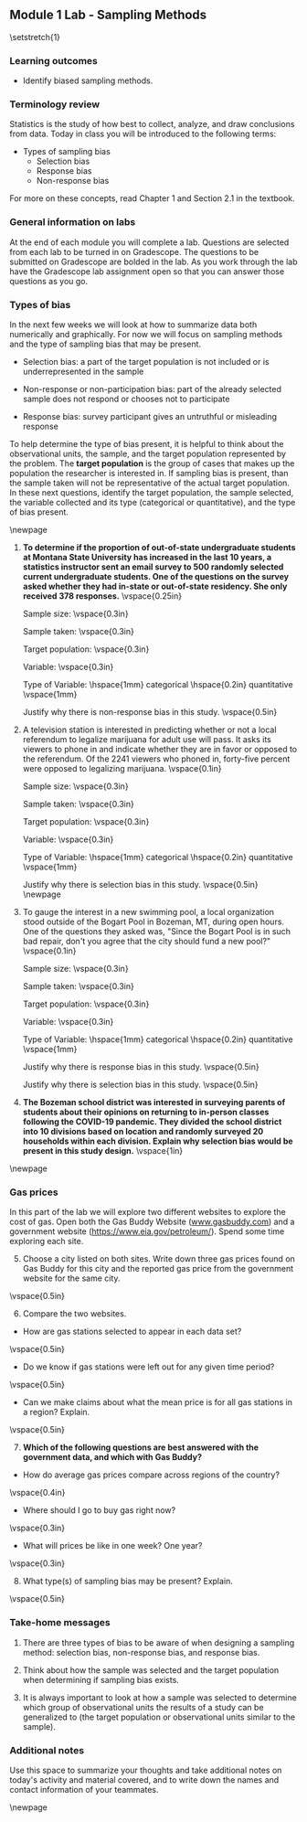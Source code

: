 ## Module 1 Lab - Sampling Methods

\setstretch{1}

### Learning outcomes

* Identify biased sampling methods.

### Terminology review
Statistics is the study of how best to collect, analyze, and draw conclusions from data.  Today in class you will be introduced to the following terms:

* Types of sampling bias 
    - Selection bias
    - Response bias
    - Non-response bias

For more on these concepts, read Chapter 1 and Section 2.1 in the textbook.

### General information on labs

At the end of each module you will complete a lab. Questions are selected from each lab to be turned in on Gradescope.  The questions to be submitted on Gradescope are bolded in the lab.  As you work through the lab have the Gradescope lab assignment open so that you can answer those questions as you go.  

### Types of bias 

In the next few weeks we will look at how to summarize data both numerically and graphically.  For now we will focus on sampling methods and the type of sampling bias that may be present.

* Selection bias: a part of the target population is not included or is underrepresented in the sample

* Non-response or non-participation bias: part of the already selected sample does not respond or chooses not to participate

* Response bias: survey participant gives an untruthful or misleading response

To help determine the type of bias present, it is helpful to think about the observational units, the sample, and the target population represented by the problem. The **target population** is the group of cases that makes up the population the researcher is interested in. If sampling bias is present, than the sample taken will not be representative of the actual target population.  In these next questions, identify the target population, the sample selected, the variable collected and its type (categorical or quantitative), and the type of bias present.

\newpage


1. **To determine if the proportion of out-of-state undergraduate students at Montana State University has increased in the last 10 years, a statistics instructor sent an email survey to 500 randomly selected current undergraduate students.  One of the questions on the survey asked whether they had in-state or out-of-state residency.  She only received 378 responses.**
\vspace{0.25in}

    Sample size:
\vspace{0.3in}

    Sample taken:
\vspace{0.3in}

    Target population:
\vspace{0.3in}

    Variable:
\vspace{0.3in}

    Type of Variable: \hspace{1mm}  categorical \hspace{0.2in} quantitative
\vspace{1mm}

    Justify why there is non-response bias in this study.
\vspace{0.5in}

2.  A television station is interested in predicting whether or not a local referendum to legalize marijuana for adult use will pass. It asks its viewers to phone in and indicate whether they are in favor or opposed to the referendum. Of the 2241 viewers who phoned in, forty-five percent were opposed to legalizing marijuana.
\vspace{0.1in}

    Sample size:
\vspace{0.3in}

    Sample taken:
\vspace{0.3in}

    Target population:
\vspace{0.3in}

    Variable:
\vspace{0.3in}

    Type of Variable: \hspace{1mm}  categorical \hspace{0.2in} quantitative
\vspace{1mm}

    Justify why there is selection bias in this study.
\vspace{0.5in}
\newpage

3. To gauge the interest in a new swimming pool, a local organization stood outside of the Bogart Pool in Bozeman, MT, during open hours.  One of the questions they asked was, "Since the Bogart Pool is in such bad repair, don't you agree that the city should fund a new pool?"
\vspace{0.1in}

    Sample size:
\vspace{0.3in}

    Sample taken:
\vspace{0.3in}

    Target population:
\vspace{0.3in}

    Variable:
\vspace{0.3in}

    Type of Variable: \hspace{1mm}  categorical \hspace{0.2in} quantitative
\vspace{1mm}

    Justify why there is response bias in this study.
\vspace{0.5in}

    Justify why there is selection bias in this study.
\vspace{0.5in}

4. **The Bozeman school district was interested in surveying parents of students about their opinions on returning to in-person classes following the COVID-19 pandemic.  They divided the school district into 10 divisions based on location and randomly surveyed 20 households within each division.  Explain why selection bias would be present in this study design.**
\vspace{1in}

\newpage

### Gas prices 

In this part of the lab we will explore two different websites to explore the cost of gas.  Open both the Gas Buddy Website (www.gasbuddy.com) and a government website (https://www.eia.gov/petroleum/).  Spend some time exploring each site.

5. Choose a city listed on both sites.  Write down three gas prices found on Gas Buddy for this city and the reported gas price from the government website for the same city.

\vspace{0.5in}

6. Compare the two websites.  

* How are gas stations selected to appear in each data set?

\vspace{0.5in}

* Do we know if gas stations were left out for any given time period?

\vspace{0.5in}

* Can we make claims about what the mean price is for all gas stations in a region?  Explain.

\vspace{0.5in}

7. **Which of the following questions are best answered with the government data, and which with Gas Buddy?**

* How do average gas prices compare across regions of the country?

\vspace{0.4in}

* Where should I go to buy gas right now?

\vspace{0.3in}

* What will prices be like in one week?  One year?

\vspace{0.3in}

8. What type(s) of sampling bias may be present?  Explain.

\vspace{0.5in}



### Take-home messages

1. There are three types of bias to be aware of when designing a sampling method: selection bias, non-response bias, and response bias.

2. Think about how the sample was selected and the target population when determining if sampling bias exists. 

3. It is always important to look at how a sample was selected to determine which group of observational units the results of a study can be generalized to (the target population or observational units similar to the sample).

### Additional notes

Use this space to summarize your thoughts and take additional notes on today's activity and material covered, and to write down the names and contact information of your teammates.

\newpage
